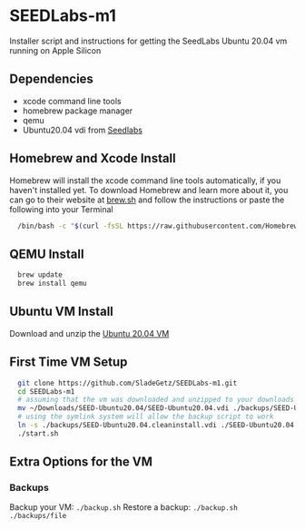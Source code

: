# SEEDLabs-m1
Installer script and instructions for getting the SeedLabs Ubuntu 20.04 vm running on Apple Silicon

## Dependencies
* xcode command line tools
* homebrew package manager
* qemu
* Ubuntu20.04 vdi from [Seedlabs](https://seedsecuritylabs.org/labsetup.html)

## Homebrew and Xcode Install
Homebrew will install the xcode command line tools automatically, if you haven't installed yet.
To download Homebrew and learn more about it, you can go to their website at [brew.sh](https://brew.sh) and follow the instructions or paste the following into your Terminal
```bash
  /bin/bash -c "$(curl -fsSL https://raw.githubusercontent.com/Homebrew/install/HEAD/install.sh)"
```

## QEMU Install
```bash
  brew update
  brew install qemu
```

## Ubuntu VM Install
Download and unzip the [Ubuntu 20.04 VM](https://seedsecuritylabs.org/labsetup.html)

## First Time VM Setup
```bash
  git clone https://github.com/SladeGetz/SEEDLabs-m1.git
  cd SEEDLabs-m1
  # assuming that the vm was downloaded and unzipped to your downloads folder
  mv ~/Downloads/SEED-Ubuntu20.04/SEED-Ubuntu20.04.vdi ./backups/SEED-Ubuntu20.04.cleaninstall.vdi
  # using the symlink system will allow the backup script to work
  ln -s ./backups/SEED-Ubuntu20.04.cleaninstall.vdi ./SEED-Ubuntu20.04.vdi
  ./start.sh
```

## Extra Options for the VM
### Backups
Backup your VM: `./backup.sh`
Restore a backup: `./backup.sh ./backups/file`